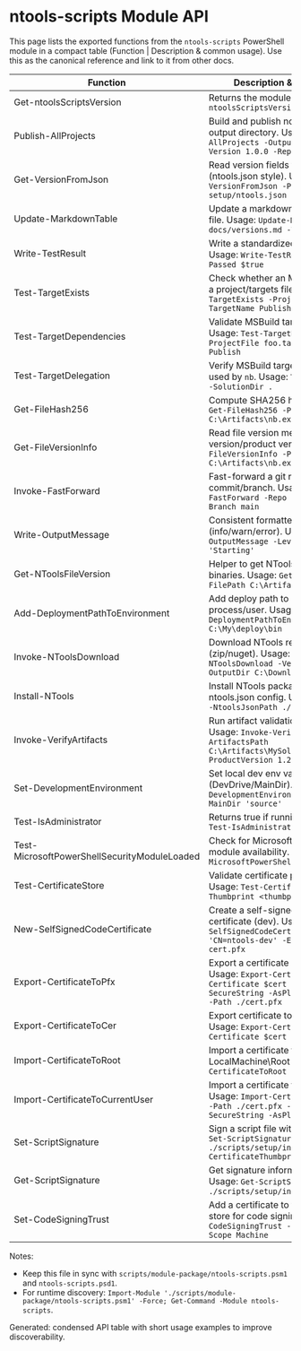 # ntools-scripts Module API

This page lists the exported functions from the `ntools-scripts` PowerShell module in a compact table (Function | Description & common usage). Use this as the canonical reference and link to it from other docs.

| Function | Description & common usage |
|---|---|
| Get-ntoolsScriptsVersion | Returns the module version. Usage: `Get-ntoolsScriptsVersion` |
| Publish-AllProjects | Build and publish non-test projects to an output directory. Usage: `Publish-AllProjects -OutputDir C:\Artifacts -Version 1.0.0 -RepositoryRoot C:\MyRepo` |
| Get-VersionFromJson | Read version fields from a JSON file (ntools.json style). Usage: `Get-VersionFromJson -Path ./dev-setup/ntools.json` |
| Update-MarkdownTable | Update a markdown table of versions in a file. Usage: `Update-MarkdownTable -File docs/versions.md -Version 1.2.3` |
| Write-TestResult | Write a standardized test result line. Usage: `Write-TestResult -Name 'smoke' -Passed $true` |
| Test-TargetExists | Check whether an MSBuild target exists in a project/targets file. Usage: `Test-TargetExists -ProjectFile foo.targets -TargetName Publish` |
| Test-TargetDependencies | Validate MSBuild target dependencies. Usage: `Test-TargetDependencies -ProjectFile foo.targets -TargetName Publish` |
| Test-TargetDelegation | Verify MSBuild target delegation patterns used by `nb`. Usage: `Test-TargetDelegation -SolutionDir .` |
| Get-FileHash256 | Compute SHA256 hash of a file. Usage: `Get-FileHash256 -Path C:\Artifacts\nb.exe` |
| Get-FileVersionInfo | Read file version metadata (file version/product version). Usage: `Get-FileVersionInfo -Path C:\Artifacts\nb.exe` |
| Invoke-FastForward | Fast-forward a git ref to a specified commit/branch. Usage: `Invoke-FastForward -Repo . -Remote origin -Branch main` |
| Write-OutputMessage | Consistent formatted output writer (info/warn/error). Usage: `Write-OutputMessage -Level Info -Message 'Starting'` |
| Get-NToolsFileVersion | Helper to get NTools product version from binaries. Usage: `Get-NToolsFileVersion -FilePath C:\Artifacts\nb.exe` |
| Add-DeploymentPathToEnvironment | Add deploy path to PATH for current process/user. Usage: `Add-DeploymentPathToEnvironment -Path C:\My\deploy\bin` |
| Invoke-NToolsDownload | Download NTools release artifacts (zip/nuget). Usage: `Invoke-NToolsDownload -Version 1.2.3 -OutputDir C:\Downloads` |
| Install-NTools | Install NTools packages based on an ntools.json config. Usage: `Install-NTools -NtoolsJsonPath ./dev-setup/ntools.json` |
| Invoke-VerifyArtifacts | Run artifact validation (hashes, versions). Usage: `Invoke-VerifyArtifacts -ArtifactsPath C:\Artifacts\MySolution\Release\1.2.3 -ProductVersion 1.2.3` |
| Set-DevelopmentEnvironment | Set local dev env variables (DevDrive/MainDir). Usage: `Set-DevelopmentEnvironment -DevDrive 'D:' -MainDir 'source'` |
| Test-IsAdministrator | Returns true if running elevated. Usage: `Test-IsAdministrator` |
| Test-MicrosoftPowerShellSecurityModuleLoaded | Check for Microsoft.PowerShell.Security module availability. Usage: `Test-MicrosoftPowerShellSecurityModuleLoaded` |
| Test-CertificateStore | Validate certificate presence in store. Usage: `Test-CertificateStore -Thumbprint <thumbprint>` |
| New-SelfSignedCodeCertificate | Create a self-signed code-signing certificate (dev). Usage: `New-SelfSignedCodeCertificate -Subject 'CN=ntools-dev' -ExportPath ./dev-cert.pfx` |
| Export-CertificateToPfx | Export a certificate object to PFX file. Usage: `Export-CertificateToPfx -Certificate $cert -Password (ConvertTo-SecureString -AsPlainText 'pw' -Force) -Path ./cert.pfx` |
| Export-CertificateToCer | Export certificate to .cer (DER/PEM). Usage: `Export-CertificateToCer -Certificate $cert -Path ./cert.cer` |
| Import-CertificateToRoot | Import a certificate to the LocalMachine\Root store. Usage: `Import-CertificateToRoot -Path ./cert.cer` |
| Import-CertificateToCurrentUser | Import a certificate to CurrentUser store. Usage: `Import-CertificateToCurrentUser -Path ./cert.pfx -Password (ConvertTo-SecureString -AsPlainText 'pw' -Force)` |
| Set-ScriptSignature | Sign a script file with a certificate. Usage: `Set-ScriptSignature -ScriptPath ./scripts/setup/install.ps1 -CertificateThumbprint <thumbprint>` |
| Get-ScriptSignature | Get signature information for a script file. Usage: `Get-ScriptSignature -ScriptPath ./scripts/setup/install.ps1` |
| Set-CodeSigningTrust | Add a certificate to the machine/user trust store for code signing flows. Usage: `Set-CodeSigningTrust -Path ./cert.cer -Scope Machine` |

Notes:
- Keep this file in sync with `scripts/module-package/ntools-scripts.psm1` and `ntools-scripts.psd1`.
- For runtime discovery: `Import-Module './scripts/module-package/ntools-scripts.psm1' -Force; Get-Command -Module ntools-scripts`.

Generated: condensed API table with short usage examples to improve discoverability.

